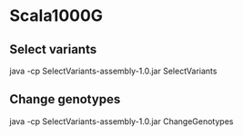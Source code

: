 # Scala1000G

## Select variants
java -cp SelectVariants-assembly-1.0.jar SelectVariants <folder>

## Change genotypes
java -cp SelectVariants-assembly-1.0.jar ChangeGenotypes <input-file> <output-file>
